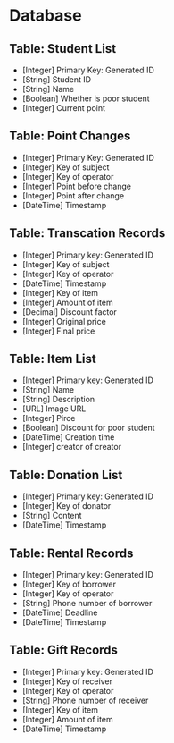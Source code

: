 # Database

## Table: Student List

- [Integer] Primary Key: Generated ID
- [String] Student ID
- [String] Name
- [Boolean] Whether is poor student
- [Integer] Current point

## Table: Point Changes

- [Integer] Primary Key: Generated ID
- [Integer] Key of subject
- [Integer] Key of operator
- [Integer] Point before change
- [Integer] Point after change
- [DateTime] Timestamp

## Table: Transcation Records

- [Integer] Primary key: Generated ID
- [Integer] Key of subject
- [Integer] Key of operator
- [DateTime] Timestamp
- [Integer] Key of item
- [Integer] Amount of item
- [Decimal] Discount factor
- [Integer] Original price
- [Integer] Final price

## Table: Item List

- [Integer] Primary key: Generated ID
- [String] Name
- [String] Description
- [URL] Image URL
- [Integer] Pirce
- [Boolean] Discount for poor student
- [DateTime] Creation time
- [Integer] creator of creator

## Table: Donation List

- [Integer] Primary key: Generated ID
- [Integer] Key of donator
- [String] Content
- [DateTime] Timestamp

## Table: Rental Records

- [Integer] Primary key: Generated ID
- [Integer] Key of borrower
- [Integer] Key of operator
- [String] Phone number of borrower
- [DateTime] Deadline
- [DateTime] Timestamp

## Table: Gift Records

- [Integer] Primary key: Generated ID
- [Integer] Key of receiver
- [Integer] Key of operator
- [String] Phone number of receiver
- [Integer] Key of item
- [Integer] Amount of item
- [DateTime] Timestamp
